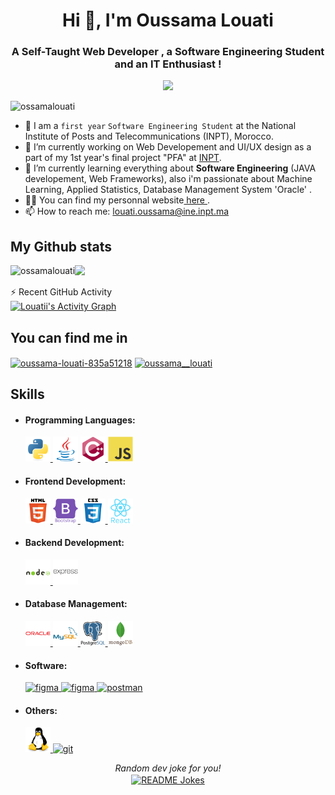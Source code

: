 <h1 align="center">Hi 👋, I'm Oussama Louati</h1>

<h3 align="center">A Self-Taught Web Developer , a Software Engineering Student and an IT Enthusiast !</h3>

<p align="center">
  <a href="https://github.com/DenverCoder1/readme-typing-svg"><img src="https://readme-typing-svg.herokuapp.com?lines=Software+Engineering+Student;Web+Developer;UX/UI+Enthusiast;Open+Source+Lover%20&center=true&width=500&height=50"></a>
</p>

<p align="left"> <img src="https://komarev.com/ghpvc/?username=ossamalouati&label=Profile%20views&color=0e75b6&style=flat" alt="ossamalouati" /> </p>

-  :school: I am a `first year` `Software Engineering Student` at the National Institute of Posts and Telecommunications (INPT), Morocco.
- 🔭 I’m currently working on Web Developement and UI/UX design as a part of my 1st year's final project "PFA" at <a href="http://www.inpt.ac.ma" target="_blank">INPT</a>.
- 🌱 I’m currently learning everything about <strong>Software Engineering</strong> (JAVA developement, Web Frameworks), also i'm passionate about Machine Learning, Applied Statistics, Database Management System 'Oracle' .
- 👨‍💻 You can find my personnal website<a href="https://ossamalouati.github.io" target="_blank"> here </a>.
- 📫 How to reach me: louati.oussama@ine.inpt.ma
<h2 align="left">My Github stats</h2>
<p align="center"> 
  <img align="left" src="https://github-readme-stats.vercel.app/api/top-langs?username=ossamalouati&show_icons=true&locale=en&layout=compact&theme=algolia" alt="ossamalouati" />
</p>


<p >
 <img src="https://github-readme-stats.vercel.app/api/?username=ossamalouati&count_private=true&theme=tokyonight&showicons=true" />
</p>
⚡ Recent GitHub Activity</b></summary>
  <br/>
   <a href="https://github.com/ossamalouati"><img alt="Louatii's Activity Graph" src="https://activity-graph.herokuapp.com/graph?username=ossamalouati&custom_title=OssamaLouati's%20Contribution%20Graph&theme=react-dark" /></a>
  <br/>
  
  

<h2 align="left">You can find me in</h2>
<p> 
  <a href="https://linkedin.com/in/oussama-louati-835a51218" target="blank"><img align="center" src="https://raw.githubusercontent.com/rahuldkjain/github-profile-readme-generator/master/src/images/icons/Social/linked-in-alt.svg" alt="oussama-louati-835a51218" height="30" width="40" /></a>     
  <a href="https://instagram.com/oussama__louati" target="blank"><img align="center" src="https://raw.githubusercontent.com/rahuldkjain/github-profile-readme-generator/master/src/images/icons/Social/instagram.svg" alt="oussama__louati" height="30" width="40" /></a>
</p>

<h2 align="left">Skills</h2>
<ul>
  <li>
<h4 align="left">Programming Languages:</h3>
<p align="left">
    <a href="https://www.python.org" target="_blank" rel="noreferrer"> <img src="https://raw.githubusercontent.com/devicons/devicon/master/icons/python/python-original.svg" alt="python" width="40" height="40"/> </a>
    <a href="https://www.java.com" target="_blank" rel="noreferrer"> <img src="https://raw.githubusercontent.com/devicons/devicon/master/icons/java/java-original.svg" alt="java" width="40" height="40"/> </a>
    <a href="https://www.w3schools.com/cpp/" target="_blank" rel="noreferrer"> <img src="https://raw.githubusercontent.com/devicons/devicon/master/icons/cplusplus/cplusplus-original.svg" alt="cplusplus" width="40" height="40"/> </a>
    <a href="https://developer.mozilla.org/en-US/docs/Web/JavaScript" target="_blank" rel="noreferrer"> <img src="https://raw.githubusercontent.com/devicons/devicon/master/icons/javascript/javascript-original.svg" alt="javascript" width="40" height="40"/> </a> 
</p>
  </li>
  <li>
<h4 align="left">Frontend Development:</h3>
<p align="left">
    <a href="https://www.w3.org/html/" target="_blank" rel="noreferrer"> <img src="https://raw.githubusercontent.com/devicons/devicon/master/icons/html5/html5-original-wordmark.svg" alt="html5" width="40" height="40"/> </a> 
    <a href="https://getbootstrap.com" target="_blank" rel="noreferrer"> <img src="https://raw.githubusercontent.com/devicons/devicon/master/icons/bootstrap/bootstrap-plain-wordmark.svg" alt="bootstrap" width="40" height="40"/> </a> 
    <a href="https://www.w3schools.com/css/" target="_blank" rel="noreferrer"> <img src="https://raw.githubusercontent.com/devicons/devicon/master/icons/css3/css3-original-wordmark.svg" alt="css3" width="40" height="40"/> </a>
    <a href="https://reactjs.org/" target="_blank" rel="noreferrer"> <img src="https://raw.githubusercontent.com/devicons/devicon/master/icons/react/react-original-wordmark.svg" alt="react" width="40" height="40"/> </a> 
</p>
  </li>
  <li>
<h4 align="left">Backend Development:</h3>
<p align="left">
    <a href="https://nodejs.org" target="_blank" rel="noreferrer"> <img src="https://raw.githubusercontent.com/devicons/devicon/master/icons/nodejs/nodejs-original-wordmark.svg" alt="nodejs" width="40" height="40"/> </a>
    <a href="https://expressjs.com" target="_blank" rel="noreferrer"> <img src="https://raw.githubusercontent.com/devicons/devicon/master/icons/express/express-original-wordmark.svg" alt="express" width="40" height="40"/> </a> 
</p>
  </li>
  <li>
<h4 align="left">Database Management:</h3>
<p align="left">   
    <a href="https://www.oracle.com/" target="_blank" rel="noreferrer"> <img src="https://raw.githubusercontent.com/devicons/devicon/master/icons/oracle/oracle-original.svg" alt="oracle" width="40" height="40"/> </a>
    <a href="https://www.mysql.com/" target="_blank" rel="noreferrer"> <img src="https://raw.githubusercontent.com/devicons/devicon/master/icons/mysql/mysql-original-wordmark.svg" alt="mysql" width="40" height="40"/> </a>
    <a href="https://www.postgresql.org" target="_blank" rel="noreferrer"> <img src="https://raw.githubusercontent.com/devicons/devicon/master/icons/postgresql/postgresql-original-wordmark.svg" alt="postgresql" width="40" height="40"/> </a>
    <a href="https://www.mongodb.com/" target="_blank" rel="noreferrer"> <img src="https://raw.githubusercontent.com/devicons/devicon/master/icons/mongodb/mongodb-original-wordmark.svg" alt="mongodb" width="40" height="40"/> </a>
</p>
  </li>
  <li>
<h4 align="left">Software:</h3>
<p align="left">
    <a href="https://www.figma.com/" target="_blank" rel="noreferrer"> <img src="https://www.vectorlogo.zone/logos/figma/figma-icon.svg" alt="figma" width="40" height="40"/> </a>
    <a href="https://www.canva.com/" target="_blank" rel="noreferrer"> <img src="https://www.vectorlogo.zone/logos/canva/canva-ar21.svg" alt="figma" width="40" height="40"/> </a>
    <a href="https://postman.com" target="_blank" rel="noreferrer"> <img src="https://www.vectorlogo.zone/logos/getpostman/getpostman-icon.svg" alt="postman" width="40" height="40"/> </a>
</p>
  </li>
  <li>
<h4 align="left">Others:</h3>
<p align="left">
    <a href="https://www.linux.org/" target="_blank" rel="noreferrer"> <img src="https://raw.githubusercontent.com/devicons/devicon/master/icons/linux/linux-original.svg" alt="linux" width="40" height="40"/> </a>
    <a href="https://git-scm.com/" target="_blank" rel="noreferrer"> <img src="https://www.vectorlogo.zone/logos/git-scm/git-scm-icon.svg" alt="git" width="40" height="40"/> </a> 
</p>
  </li>
</ul>

<p align="center">
  <i>Random dev joke for you!</i><br>
<a href="https://readme-jokes.vercel.app"><img align="center" src="https://readme-jokes.vercel.app/api?bgColor=%23073b4c&textColor=%2306d6a0&aColor=%2306d6a0&borderColor=%2306d6a0" alt="README Jokes"></a>
  </p>


